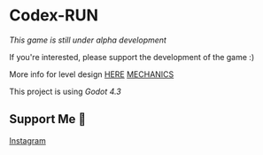 # Codex-RUN

*This game is still under alpha development*

If you're interested, please support the development of the game :)

More info for level design [HERE][level_design_doc]
[MECHANICS][mechanic_doc]

This project is using *Godot 4.3*

## Support Me 💟
[Instagram][ig_link]

[level_design_doc]: LEVEL_DESIGN_DOC.md
[mechanic_doc]: MECHANICS.md
[ig_link]: https://www.instagram.com/reymo_je_xefron/